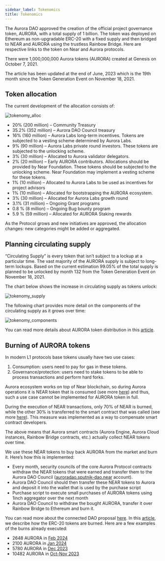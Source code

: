 ```yaml
---
sidebar_label: Tokenomics
title: Tokenomics
---
```


The Aurora DAO approved the creation of the official project governance token, AURORA, with a total supply of 1 billion. The token was deployed on Ethereum as non-upgradable ERC-20
with a fixed supply and then bridged to NEAR and AURORA using the trustless Rainbow Bridge. Here are respective links to the token on Near and Aurora protocols.

There were 1,000,000,000 Aurora tokens (AURORA) created at Genesis on October 7, 2021.

The article has been updated at the end of June, 2023 which is the 19th month since the Token Generation Event on November 18, 2021.

## Token allocation

The current development of the allocation consists of:

![tokenomy_alloc](/img/tokenomy_alloc.png)

- 20% (200 million) – Community Treasury
- 35.2% (352 million) – Aurora DAO Council treasury
- 16% (160 million) – Aurora Labs long-term incentives. Tokens are subjected to a vesting scheme determined by Aurora Labs.
- 9% (90 million) – Aurora Labs private round investors. These tokens are subjected to the unlocking scheme.
- 3% (30 million) – Allocated to Aurora validator delegators.
- 2% (20 million) – Early AURORA contributors. Allocations should be provided by Near Foundation. These tokens should be subjected to the unlocking scheme.
Near Foundation may implement a vesting scheme for these tokens.
- 1% (10 million) – Allocated to Aurora Labs to be used as incentives for project advisors
- 1% (10 million) – Allocated for bootstrapping the AURORA ecosystem.
- 3% (30 million) – Allocated for Aurora Labs growth round
- 3.1% (31 million) – Ongoing Grant programs
- 0.8 % (8 million) – Ongoing Bug bounty program
- 5.9 % (59 million) – Allocated for AURORA Staking rewards

As the Protocol grows and new initiatives are approved, the allocation changes: new categories might be added or aggregated.

## Planning circulating supply

“Circulating Supply” is every token that isn’t subject to a lockup at a particular time. The vast majority of the AURORA supply is subject to long-term lockups.
Based on the current estimation 99.05% of the total supply is planned to be unlocked by month 132 from the Token Generation Event on November 18, 2021.

The chart below shows the increase in circulating supply as tokens unlock:

![tokenomy_supply](/img/tokenomy_supply.png)

The following chart provides more detail on the components of the circulating supply as it grows over time:

![tokenomy_components](/img/tokenomy_components.png)

You can read more details about AURORA token distribution in this [article](https://aurora.dev/tokenomics).

## Burning of AURORA tokens

In modern L1 protocols base tokens usually have two use cases:

1. Consumption: users need to pay for gas in these tokens.
2. Governance/protection: users need to stake tokens to be able to process transactions and perform hard forks.

Aurora ecosystem works on top of Near blockchain, so during Aurora operations it is NEAR token that is consumed (see more [here](/))
 and thus, such a use case cannot be implemented for AURORA token in full.

During the execution of NEAR transactions, only 70% of NEAR is burned, while the other 30% is transferred to the smart contract that was called
 (see more [here](https://docs.near.org/concepts/basics/transactions/gas)).
  This measure was implemented as a way to compensate smart contract developers.

The above means that Aurora smart contracts (Aurora Engine, Aurora Cloud instances, Rainbow Bridge contracts, etc.) actually collect NEAR tokens over time.

We use these NEAR tokens to buy back AURORA from the market and burn it. Here’s how this is implemented:

- Every month, security councils of the core Aurora Protocol contracts withdraw the NEAR tokens that were earned and transfer them to the Aurora DAO Council ([auroradao.sputnik-dao.near] account).
- Aurora DAO Council should then transfer these NEAR tokens to Aurora and deposit it into the wallet that is used by the purchase script
- Purchase script to execute small purchases of AURORA tokens using 1inch aggregator over the next month
- Aurora DAO Council to withdraw the bought AURORA, transfer it over Rainbow Bridge to Ethereum and burn it.

You can read more about the connected DAO proposal [here](https://forum.aurora.dev/t/aurora-token-economy-2-0/2166).
In this [article](/blog/practical-erc20-burning), we describe how the ERC-20 tokens are burned.
Here are a few examples of the burns already executed:

- 2648 AURORA in [Feb 2024](https://twitter.com/auroraisnear/status/1764622033600823800)
- 2100 AURORA in [Jan 2024](https://twitter.com/auroraisnear/status/1753372174629634252)
- 5780 AURORA in [Dec 2023](https://twitter.com/auroraisnear/status/1742878778777616754)
- 10482 AURORA in [Oct-Nov 2023](https://twitter.com/auroraisnear/status/1737050257522053365)

[auroradao.sputnik-dao.near]: https://nearblocks.io/address/auroradao.sputnik-dao.near

